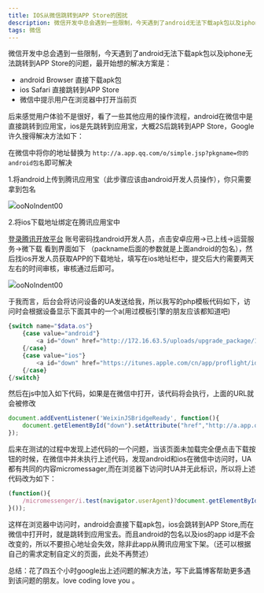 ```yaml
---
title: IOS从微信跳转到APP Store的困扰
description: 微信开发中总会遇到一些限制，今天遇到了android无法下载apk包以及iphone无法跳转到APP Store的问题
tags: 微信
---
```

微信开发中总会遇到一些限制，今天遇到了android无法下载apk包以及iphone无法跳转到APP Store的问题，最开始想的解决方案是：

- android Browser 直接下载apk包
- ios Safari 直接跳转到APP Store
- 微信中提示用户在浏览器中打开当前页

后来感觉用户体验不是很好，看了一些其他应用的操作流程，android在微信中是直接跳转到应用宝，ios是先跳转到应用宝，大概2S后跳转到APP Store，Google许久搜得解决方法如下：

在微信中将你的地址替换为 ``http://a.app.qq.com/o/simple.jsp?pkgname=你的android包名``即可解决

1.将android上传到腾讯应用宝（此步骤应该由android开发人员操作），你只需要拿到包名

<img src="/img/2017/1/android.png">ooNoIndent00

2.将ios下载地址绑定在腾讯应用宝中

[登录腾讯开放平台](http://op.open.qq.com/) 账号密码找android开发人员，点击安卓应用->已上线->运营服务->微下载  看到界面如下 （packname后面的参数就是上面android的包名），然后找ios开发人员获取APP的下载地址，填写在ios地址栏中，提交后大约需要两天左右的时间审核，审核通过后即可。

<img src="/img/2017/1/ios.png">ooNoIndent00

于我而言，后台会将访问设备的UA发送给我，所以我写的php模板代码如下，访问时会根据设备显示下面其中的一个a(用过模板引擎的朋友应该都知道吧)	
```php
{switch name="$data.os"}
    {case value="android"}
        <a id="down" href="http://172.16.63.5/uploads/upgrade_package/1/test.apk">下载APP</a>
    {/case}
    {case value="ios"}
        <a id="down" href="https://itunes.apple.com/cn/app/proflight/id1051197380">下载APP</a>
    {/case}
{/switch}
```

然后在js中加入如下代码，如果是在微信中打开，该代码将会执行，上面的URL就会被修改

```javascript
document.addEventListener('WeixinJSBridgeReady', function(){
    document.getElementById("down").setAttribute("href","http://a.app.qq.com/o/simple.jsp?pkgname=com.guide.uav");
});
```
后来在测试的过程中发现上述代码的一个问题，当该页面未加载完全便点击下载按钮的时候，在微信中并未执行上述代码，发现android和ios在微信中访问时，UA都有共同的内容micromessager,而在浏览器下访问时UA并无此标识，所以将上述代码改为如下：

```javascript
(function(){
    /micromessenger/i.test(navigator.userAgent)?document.getElementById("down").setAttribute("href","http://a.app.qq.com/o/simple.jsp?pkgname=com.guide.uav"):"";
}());
```

这样在浏览器中访问时，android会直接下载apk包，ios会跳转到APP Store,而在微信中打开时，就是跳转到应用宝去。而且android的包名以及ios的app id是不会改变的，所以不要担心地址会失效，除非此app从腾讯应用宝下架。（还可以根据自己的需求定制自定义的页面，此处不再赘述）

总结：花了四五个小时google出上述问题的解决方法，写下此篇博客帮助更多遇到该问题的朋友。love coding love you 。

